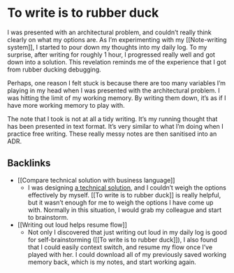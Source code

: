 # To write is to rubber duck
I was presented with an architectural problem, and couldn’t really think clearly on what my options are. As I’m experimenting with my [[Note-writing system]], I started to pour down my thoughts into my daily log. To my surprise, after writing for roughly 1 hour, I progressed really well and got down into a solution. This revelation reminds me of the experience that I got from rubber ducking debugging.

Perhaps, one reason I felt stuck is because there are too many variables I’m playing in my head when I was presented with the architectural problem. I was hitting the limit of my working memory. By writing them down, it’s as if I have more working memory to play with.

The note that I took is not at all a tidy writing. It’s my running thought that has been presented in text format. It’s very similar to what I’m doing when I practice free writing. These really messy notes are then sanitised into an ADR.

## Backlinks
* [[Compare technical solution with business language]]
	* I was designing [a technical solution](https://strategy.upmooffices.io/decisions/0008-introduce-aggregate-api.html), and I couldn’t weigh the options effectively by myself. [[To write is to rubber duck]] is really helpful, but it wasn’t enough for me to weigh the options I have come up with. Normally in this situation, I would grab my colleague and start to brainstorm.
* [[Writing out loud helps resume flow]]
	* Not only I discovered that just writing out loud in my daily log is good for self-brainstorming ([[To write is to rubber duck]]), I also found that I could easily context switch, and resume my flow once I’ve played with her. I could download all of my previously saved working memory back, which is my notes, and start working again.

<!-- #evergreen #writing -->

<!-- {BearID:2167C134-1623-498E-B67F-E1619A727D9E-1211-000031C0B3284F44} -->
